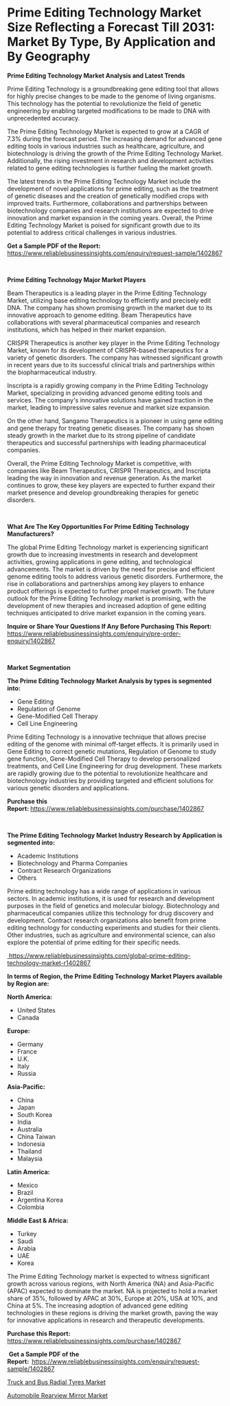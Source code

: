 <p><h1>Prime Editing Technology Market Size Reflecting a Forecast Till 2031: Market By Type, By Application and By Geography</h1></p><p><strong>Prime Editing Technology Market Analysis and Latest Trends</strong></p>
<p><p>Prime Editing Technology is a groundbreaking gene editing tool that allows for highly precise changes to be made to the genome of living organisms. This technology has the potential to revolutionize the field of genetic engineering by enabling targeted modifications to be made to DNA with unprecedented accuracy.</p><p>The Prime Editing Technology Market is expected to grow at a CAGR of 7.3% during the forecast period. The increasing demand for advanced gene editing tools in various industries such as healthcare, agriculture, and biotechnology is driving the growth of the Prime Editing Technology Market. Additionally, the rising investment in research and development activities related to gene editing technologies is further fueling the market growth.</p><p>The latest trends in the Prime Editing Technology Market include the development of novel applications for prime editing, such as the treatment of genetic diseases and the creation of genetically modified crops with improved traits. Furthermore, collaborations and partnerships between biotechnology companies and research institutions are expected to drive innovation and market expansion in the coming years. Overall, the Prime Editing Technology Market is poised for significant growth due to its potential to address critical challenges in various industries.</p></p>
<p><strong>Get a Sample PDF of the Report:&nbsp;</strong> <a href="https://www.reliablebusinessinsights.com/enquiry/request-sample/1402867">https://www.reliablebusinessinsights.com/enquiry/request-sample/1402867</a></p>
<p>&nbsp;</p>
<p><strong>Prime Editing Technology Major Market Players</strong></p>
<p><p>Beam Therapeutics is a leading player in the Prime Editing Technology Market, utilizing base editing technology to efficiently and precisely edit DNA. The company has shown promising growth in the market due to its innovative approach to genome editing. Beam Therapeutics have collaborations with several pharmaceutical companies and research institutions, which has helped in their market expansion.</p><p>CRISPR Therapeutics is another key player in the Prime Editing Technology Market, known for its development of CRISPR-based therapeutics for a variety of genetic disorders. The company has witnessed significant growth in recent years due to its successful clinical trials and partnerships within the biopharmaceutical industry.</p><p>Inscripta is a rapidly growing company in the Prime Editing Technology Market, specializing in providing advanced genome editing tools and services. The company's innovative solutions have gained traction in the market, leading to impressive sales revenue and market size expansion.</p><p>On the other hand, Sangamo Therapeutics is a pioneer in using gene editing and gene therapy for treating genetic diseases. The company has shown steady growth in the market due to its strong pipeline of candidate therapeutics and successful partnerships with leading pharmaceutical companies.</p><p>Overall, the Prime Editing Technology Market is competitive, with companies like Beam Therapeutics, CRISPR Therapeutics, and Inscripta leading the way in innovation and revenue generation. As the market continues to grow, these key players are expected to further expand their market presence and develop groundbreaking therapies for genetic disorders.</p></p>
<p>&nbsp;</p>
<p><strong>What Are The Key Opportunities For Prime Editing Technology Manufacturers?</strong></p>
<p><p>The global Prime Editing Technology market is experiencing significant growth due to increasing investments in research and development activities, growing applications in gene editing, and technological advancements. The market is driven by the need for precise and efficient genome editing tools to address various genetic disorders. Furthermore, the rise in collaborations and partnerships among key players to enhance product offerings is expected to further propel market growth. The future outlook for the Prime Editing Technology market is promising, with the development of new therapies and increased adoption of gene editing techniques anticipated to drive market expansion in the coming years.</p></p>
<p><strong>Inquire or Share Your Questions If Any Before Purchasing This Report:</strong> <a href="https://www.reliablebusinessinsights.com/enquiry/pre-order-enquiry/1402867">https://www.reliablebusinessinsights.com/enquiry/pre-order-enquiry/1402867</a></p>
<p>&nbsp;</p>
<p><strong>Market Segmentation</strong></p>
<p><strong>The Prime Editing Technology Market Analysis by types is segmented into:</strong></p>
<p><ul><li>Gene Editing</li><li>Regulation of Genome</li><li>Gene-Modified Cell Therapy</li><li>Cell Line Engineering</li></ul></p>
<p><p>Prime Editing Technology is a innovative technique that allows precise editing of the genome with minimal off-target effects. It is primarily used in Gene Editing to correct genetic mutations, Regulation of Genome to study gene function, Gene-Modified Cell Therapy to develop personalized treatments, and Cell Line Engineering for drug development. These markets are rapidly growing due to the potential to revolutionize healthcare and biotechnology industries by providing targeted and efficient solutions for various genetic disorders and applications.</p></p>
<p><strong>Purchase this Report:&nbsp;</strong><a href="https://www.reliablebusinessinsights.com/purchase/1402867">https://www.reliablebusinessinsights.com/purchase/1402867</a></p>
<p>&nbsp;</p>
<p><strong>The Prime Editing Technology Market Industry Research by Application is segmented into:</strong></p>
<p><ul><li>Academic Institutions</li><li>Biotechnology and Pharma Companies</li><li>Contract Research Organizations</li><li>Others</li></ul></p>
<p><p>Prime editing technology has a wide range of applications in various sectors. In academic institutions, it is used for research and development purposes in the field of genetics and molecular biology. Biotechnology and pharmaceutical companies utilize this technology for drug discovery and development. Contract research organizations also benefit from prime editing technology for conducting experiments and studies for their clients. Other industries, such as agriculture and environmental science, can also explore the potential of prime editing for their specific needs.</p></p>
<p><a href="https://www.reliablebusinessinsights.com/global-prime-editing-technology-market-r1402867">&nbsp;https://www.reliablebusinessinsights.com/global-prime-editing-technology-market-r1402867</a></p>
<p><strong>In terms of Region, the Prime Editing Technology Market Players available by Region are:</strong></p>
<p>
    <p> <strong> North America: </strong>
        <ul>
            <li>United States</li>
            <li>Canada</li>
        </ul>
        </p> 
    <p> <strong> Europe: </strong>
        <ul>
            <li>Germany</li>
            <li>France</li>
            <li>U.K.</li>
            <li>Italy</li>
            <li>Russia</li>
        </ul>
        </p> 
    <p> <strong> Asia-Pacific: </strong>
        <ul>
            <li>China</li>
            <li>Japan</li>
            <li>South Korea</li>
            <li>India</li>
            <li>Australia</li>
            <li>China Taiwan</li>
            <li>Indonesia</li>
            <li>Thailand</li>
            <li>Malaysia</li>
        </ul>
        </p> 
    <p> <strong> Latin America: </strong>
        <ul>
            <li>Mexico</li>
            <li>Brazil</li>
            <li>Argentina Korea</li>
            <li>Colombia</li>
        </ul>
        </p> 
    <p> <strong> Middle East & Africa: </strong>
        <ul>
            <li>Turkey</li>
            <li>Saudi</li>
            <li>Arabia</li>
            <li>UAE</li>
            <li>Korea</li>
        </ul>
    </p>
    </p>
<p><p>The Prime Editing Technology market is expected to witness significant growth across various regions, with North America (NA) and Asia-Pacific (APAC) expected to dominate the market. NA is projected to hold a market share of 35%, followed by APAC at 30%, Europe at 20%, USA at 10%, and China at 5%. The increasing adoption of advanced gene editing technologies in these regions is driving the market growth, paving the way for innovative applications in research and therapeutic developments.</p></p>
<p><strong>Purchase this Report: </strong><a href="https://www.reliablebusinessinsights.com/purchase/1402867">https://www.reliablebusinessinsights.com/purchase/1402867</a></p>
<p>&nbsp;<strong>Get a Sample PDF of the Report:&nbsp;&nbsp;</strong><a href="https://www.reliablebusinessinsights.com/enquiry/request-sample/1402867">https://www.reliablebusinessinsights.com/enquiry/request-sample/1402867</a></p>
<p><strong></strong></p>
<p><p><a href="https://github.com/DougSchmidt26/Market-Research-Report-List-1/blob/main/truck-and-bus-radial-tyres-market.md">Truck and Bus Radial Tyres Market</a></p><p><a href="https://view.publitas.com/reportprime-1/global-automobile-rearview-mirror-industry-types-applications-market-players-regional-growth-analysis-and-future-scenarios-2024-2031/">Automobile Rearview Mirror Market</a></p></p>